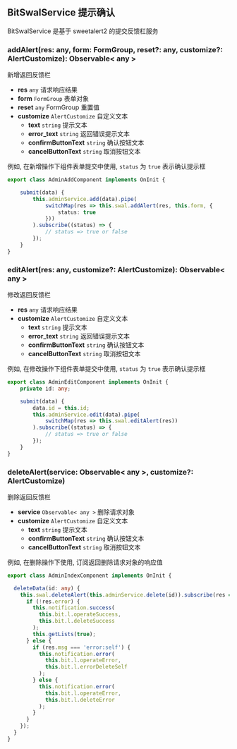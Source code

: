 ## BitSwalService 提示确认

BitSwalService 是基于 sweetalert2 的提交反馈栏服务

### addAlert(res: any, form: FormGroup, reset?: any, customize?: AlertCustomize): Observable< any >

新增返回反馈栏

- **res** `any` 请求响应结果
- **form** `FormGroup` 表单对象
- **reset** `any` FormGroup 重置值
- **customize** `AlertCustomize` 自定义文本
    - **text** `string` 提示文本
    - **error_text** `string` 返回错误提示文本
    - **confirmButtonText** `string` 确认按钮文本
    - **cancelButtonText** `string` 取消按钮文本

例如, 在新增操作下组件表单提交中使用, `status` 为 `true` 表示确认提示框

```typescript
export class AdminAddComponent implements OnInit {

    submit(data) {
        this.adminService.add(data).pipe(
            switchMap(res => this.swal.addAlert(res, this.form, {
                status: true
            }))
        ).subscribe((status) => {
            // status => true or false
        });
    }
}
```

### editAlert(res: any, customize?: AlertCustomize): Observable< any >

修改返回反馈栏

- **res** `any` 请求响应结果
- **customize** `AlertCustomize` 自定义文本
    - **text** `string` 提示文本
    - **error_text** `string` 返回错误提示文本
    - **confirmButtonText** `string` 确认按钮文本
    - **cancelButtonText** `string` 取消按钮文本

例如, 在修改操作下组件表单提交中使用, `status` 为 `true` 表示确认提示框

```typescript
export class AdminEditComponent implements OnInit {
    private id: any;

    submit(data) {
        data.id = this.id;
        this.adminService.edit(data).pipe(
            switchMap(res => this.swal.editAlert(res))
        ).subscribe((status) => {
            // status => true or false
        });
    }
}
```

### deleteAlert(service: Observable< any >, customize?: AlertCustomize)

删除返回反馈栏

- **service** `Observable< any >` 删除请求对象
- **customize** `AlertCustomize` 自定义文本
    - **text** `string` 提示文本
    - **confirmButtonText** `string` 确认按钮文本
    - **cancelButtonText** `string` 取消按钮文本

例如, 在删除操作下使用, 订阅返回删除请求对象的响应值

```typescript
export class AdminIndexComponent implements OnInit {

  deleteData(id: any) {
    this.swal.deleteAlert(this.adminService.delete(id)).subscribe(res => {
      if (!res.error) {
        this.notification.success(
          this.bit.l.operateSuccess,
          this.bit.l.deleteSuccess
        );
        this.getLists(true);
      } else {
        if (res.msg === 'error:self') {
          this.notification.error(
            this.bit.l.operateError,
            this.bit.l.errorDeleteSelf
          );
        } else {
          this.notification.error(
            this.bit.l.operateError,
            this.bit.l.deleteError
          );
        }
      }
    });
  }
}
```